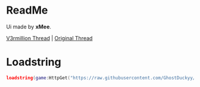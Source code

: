 # ReadMe
Ui made by **xMee**.

[V3rmillion Thread](https://v3rmillion.net/showthread.php?tid=1188053) | [Original Thread](https://v3rmillion.net/showthread.php?tid=1085743)
# Loadstring
```lua
loadstring(game:HttpGet("https://raw.githubusercontent.com/GhostDuckyy/Ui-Librarys/main/Hattori/V4/source.lua"))()
```

